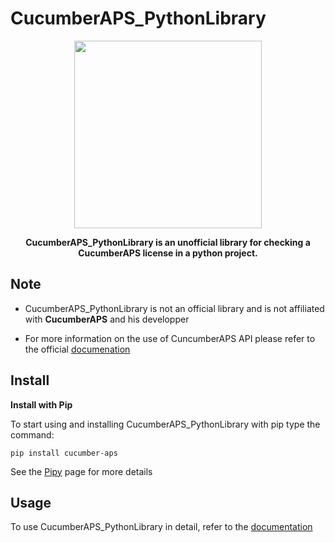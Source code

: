 # CucumberAPS_PythonLibrary

<p align="center"><img width="300" src="https://i.imgur.com/OIE9xai.png"></p>

<p align="center"><strong>CucumberAPS_PythonLibrary is an unofficial library for checking a CucumberAPS license in a python project. </strong></p>


## Note

- CucumberAPS_PythonLibrary is not an official library and is not affiliated with **CucumberAPS** and his developper

- For more information on the use of CuncumberAPS API please refer to the official <a href="https://asuniia.gitbook.io/cucumberaps">documenation</a>

## Install

**Install with Pip**

To start using and installing CucumberAPS_PythonLibrary with pip type the command:

```
pip install cucumber-aps
```
See the [Pipy](https://pypi.org/project/cucumberaps/) page for more details

## Usage

To use CucumberAPS_PythonLibrary in detail, refer to the <a href="https://github.com/afi-dev/CucumberAPS_PythonLibrary/wiki">documentation</a>
